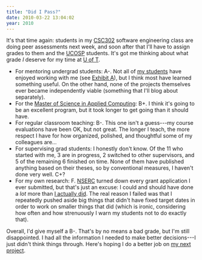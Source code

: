 ```yaml
---
title: "Did I Pass?"
date: 2010-03-22 13:04:02
year: 2010
---
```

It's that time again: students in my <a href="https://stanley.cdf.toronto.edu/drproject/csc302-2010-01">CSC302</a> software engineering class are doing peer assessments next week, and soon after that I'll have to assign grades to them and the <a href="http://ucosp.wordpress.com">UCOSP</a> students. It's got me thinking about what grade <em>I</em> deserve for my time at <a href="http://www.cs.utoronto.ca">U of T</a>.
<ul>
	<li>For mentoring undergrad students: A-. Not all of <a href="http://pyre.third-bit.com/blog/past-projects">my students</a> have enjoyed working with me (see <a href="http://pyre.third-bit.com/blog/archives/660.html#comment-29025">Exhibit A</a>), but I think most have learned something useful. On the other hand, none of the projects themselves ever became independently viable (something that I'll blog about separately).</li>
	<li>For the <a href="http://web.cs.toronto.edu/program/grad/mscac.htm">Master of  Science in Applied Computing</a>: B+. I think it's going to be an  excellent program, but it took longer to get going than it should have.</li>
	<li>For regular classroom teaching: B-. This one isn't a guess---my course evaluations have been OK, but not great. The longer I teach, the more respect I have for how organized, polished, and thoughtful some of my colleagues are...</li>
	<li>For supervising grad students: I honestly don't know. Of the 11 who started with me, 3 are in progress, 2 switched to other supervisors, and 5 of the remaining 6 finished on time. None of them have published anything based on their theses, so by conventional measures, I haven't done very well. C+?</li>
	<li>For my own research: F. <a href="http://www.nserc-crsng.gc.ca/">NSERC</a> turned down every grant application I ever submitted, but that's just an excuse: I could and should have done a <em>lot</em> more than <a href="http://www.third-bit.com/articles/how-scientists-use-computers-2009.pdf">I actually did</a>. The real reason I failed was that I repeatedly pushed aside big things that didn't have fixed target dates in order to work on smaller things that did (which is ironic, considering how often and how strenuously I warn my students not to do exactly that).</li>
</ul>
Overall, I'd give myself a B-. That's by no means a bad grade, but I'm still disappointed. I had all the information I needed to make better decisions---I just didn't think things through. Here's hoping I do a better job on <a href="http://softwarecarpentry.wordpress.com/course-outline/">my next project</a>.
